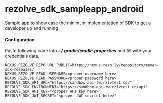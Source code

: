 # rezolve_sdk_sampleapp_android
Sample app to show case the minimum implementation of SDK to get a developer up and running

#### Configuration
Paste following code into ***~/.gradle/gradle.properties*** and fill with your credentials data.
```
NEXUS_REZOLVE_REPO_URL_PUBLIC=https://nexus.rezo.lv/repository/maven-sdk-releases/
NEXUS_REZOLVE_READ_USERNAME=<proper username here>
NEXUS_REZOLVE_READ_PASSWORD=<proper password here>
REZOLVE_SDK_API_URL="https://sandbox-api-tw.rzlvtest.co/"
REZOLVE_SDK_ENVIRONMENT="https://sandbox-api-tw.rzlvtest.co/api"
REZOLVE_SDK_API_KEY="<proper API key here>"
REZOLVE_SDK_JWT_SECRET="<proper JWT secrtet here>"
```
